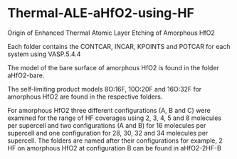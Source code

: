 # Thermal-ALE-aHfO2-using-HF 
Origin of Enhanced Thermal Atomic Layer Etching of Amorphous HfO2

Each folder contains the CONTCAR, INCAR, KPOINTS and POTCAR for each system using VASP.5.4.4

The model of the bare surface of amorphous HfO2 is found in the folder aHfO2-bare.

The self-limiting product models 8O:16F, 10O:20F and 16O:32F for amorphous HfO2 are found in the respective folders.

For amorphous HfO2 three different configurations (A, B and C) were examined for the range of HF coverages using 2, 3, 4, 5 and 8 molecules per supercell and two configurations (A and B) for 16 molecules per supercell and one configuration for 28, 30, 32 and 34 molecules per supercell. The folders are named after their configurations for example, 2 HF on amorphous HfO2 at configuration B can be found in aHfO2-2HF-B
